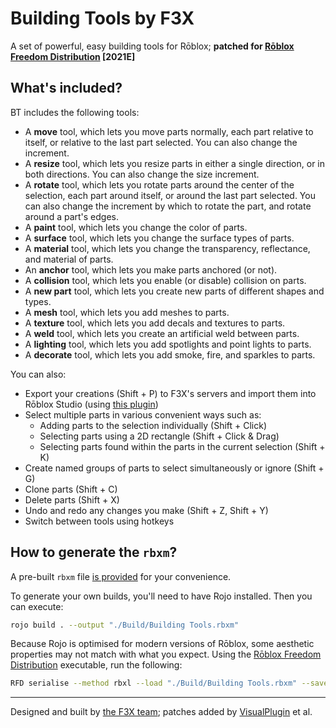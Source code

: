 # Building Tools by F3X

A set of powerful, easy building tools for Rōblox; **patched for [Rōblox Freedom Distribution](https://github.com/Windows81/Roblox-Freedom-Distribution) [2021E]**

## What's included?

BT includes the following tools:

- A **move** tool, which lets you move parts normally, each part relative to itself, or relative to the last part selected. You can also change the increment.
- A **resize** tool, which lets you resize parts in either a single direction, or in both directions. You can also change the size increment.
- A **rotate** tool, which lets you rotate parts around the center of the selection, each part around itself, or around the last part selected. You can also change the increment by which to rotate the part, and rotate around a part's edges.
- A **paint** tool, which lets you change the color of parts.
- A **surface** tool, which lets you change the surface types of parts.
- A **material** tool, which lets you change the transparency, reflectance, and material of parts.
- An **anchor** tool, which lets you make parts anchored (or not).
- A **collision** tool, which lets you enable (or disable) collision on parts.
- A **new part** tool, which lets you create new parts of different shapes and types.
- A **mesh** tool, which lets you add meshes to parts.
- A **texture** tool, which lets you add decals and textures to parts.
- A **weld** tool, which lets you create an artificial weld between parts.
- A **lighting** tool, which lets you add spotlights and point lights to parts.
- A **decorate** tool, which lets you add smoke, fire, and sparkles to parts.

You can also:

- Export your creations (Shift + P) to F3X's servers and import them into Rōblox Studio (using [this plugin](http://www.roblox.com/Import-from-Building-Tools-by-F3X-item?id=142485815))
- Select multiple parts in various convenient ways such as:
  - Adding parts to the selection individually (Shift + Click)
  - Selecting parts using a 2D rectangle (Shift + Click & Drag)
  - Selecting parts found within the parts in the current selection (Shift + K)
- Create named groups of parts to select simultaneously or ignore (Shift + G)
- Clone parts (Shift + C)
- Delete parts (Shift + X)
- Undo and redo any changes you make (Shift + Z, Shift + Y)
- Switch between tools using hotkeys

## How to generate the `rbxm`?

A pre-built `rbxm` file [is provided](<./Build/Building%20Tools%20(RFD).rbxm>) for your convenience.

To generate your own builds, you'll need to have Rojo installed. Then you can execute:

```sh
rojo build . --output "./Build/Building Tools.rbxm"
```

Because Rojo is optimised for modern versions of Rōblox, some aesthetic properties may not match with what you expect. Using the [Rōblox Freedom Distribution](https://github.com/Windows81/Roblox-Freedom-Distribution) executable, run the following:

```sh
RFD serialise --method rbxl --load "./Build/Building Tools.rbxm" --save "./Build/Building Tools (RFD).rbxm"
```

---

Designed and built by [the F3X team](http://www.roblox.com/Groups/Group.aspx?gid=831895); patches added by [VisualPlugin](https://github.com/Windows81) et al.
```
